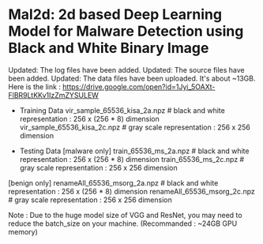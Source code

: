 # Mal2d: 2d based Deep Learning Model for Malware Detection using Black and White Binary Image

Updated: The log files have been added.
Updated: The source files have been added.
Updated: The data files have been uploaded. It's about ~13GB. Here is the link : https://drive.google.com/open?id=1Jyi_5OAXt-FlBR9LtKKv1IzZmZYSULEW

* Training Data 
vir_sample_65536_kisa_2a.npz    # black and white representation : 256 x (256 * 8) dimension
vir_sample_65536_kisa_2c.npz    # gray scale representation : 256 x 256 dimension

* Testing Data
[malware only]
train_65536_ms_2a.npz    # black and white representation : 256 x (256 * 8) dimension
train_65536_ms_2c.npz    # gray scale representation : 256 x 256 dimension

[benign only]
renameAll_65536_msorg_2a.npz    # black and white representation : 256 x (256 * 8) dimension
renameAll_65536_msorg_2c.npz    # gray scale representation : 256 x 256 dimension

Note : Due to the huge model size of VGG and ResNet, you may need to reduce the batch_size on your machine. (Recommanded : ~24GB GPU memory)
